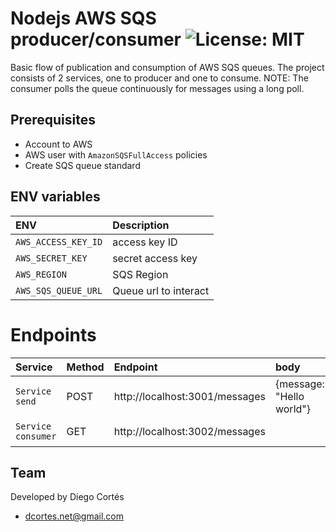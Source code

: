 # Nodejs AWS SQS producer/consumer ![License: MIT](https://img.shields.io/badge/License-MIT-yellow.svg)

Basic flow of publication and consumption of AWS SQS queues.
The project consists of 2 services, one to producer and one to consume.
NOTE: The consumer polls the queue continuously for messages using a long poll.

## Prerequisites

- Account to AWS
- AWS user with `AmazonSQSFullAccess` policies
- Create SQS queue standard

## ENV variables

| ENV | Description |
| :------------------ | :------------------------------ |
| `AWS_ACCESS_KEY_ID` | access key ID |
| `AWS_SECRET_KEY` | secret access key |
| `AWS_REGION` | SQS Region |
| `AWS_SQS_QUEUE_URL` | Queue url to interact |


# Endpoints

| Service | Method | Endpoint | body | Description
|:--------|:--------|:--------|:--------| :--------|
|`Service send` | POST |http://localhost:3001/messages | {message: "Hello world"} | Create new resource
|`Service consumer` | GET | http://localhost:3002/messages |  | Get all resources

## Team

Developed by Diego Cortés

* dcortes.net@gmail.com